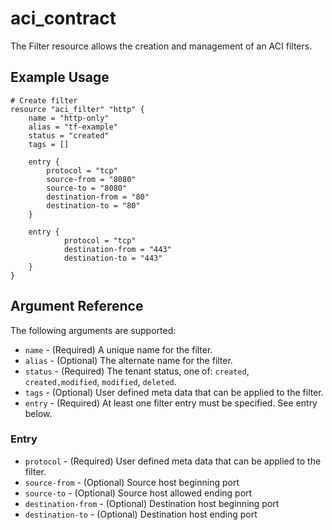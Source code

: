 # aci_contract

The Filter resource allows the creation and management of an ACI filters.

## Example Usage

```hcl
# Create filter
resource "aci_filter" "http" {
    name = "http-only"
    alias = "tf-example"    
    status = "created"
    tags = []
    
    entry {
        protocol = "tcp"
        source-from = "8080"
        source-to = "8080"
        destination-from = "80"
        destination-to = "80"
    }
    
    entry {
            protocol = "tcp"
            destination-from = "443"
            destination-to = "443"
    }
}
```

## Argument Reference

The following arguments are supported:

* `name` - (Required) A unique name for the filter.
* `alias` - (Optional) The alternate name for the filter.
* `status` - (Required) The tenant status, one of: `created`, `created,modified`, `modified`, `deleted`.  
* `tags` - (Optional) User defined meta data that can be applied to the filter.
* `entry` - (Required) At least one filter entry must be specified. See entry below.

### Entry
* `protocol` - (Required) User defined meta data that can be applied to the filter.
* `source-from` - (Optional) Source host beginning port
* `source-to` - (Optional) Source host allowed ending port
* `destination-from` - (Optional) Destination host beginning port
* `destination-to` - (Optional) Destination host ending port